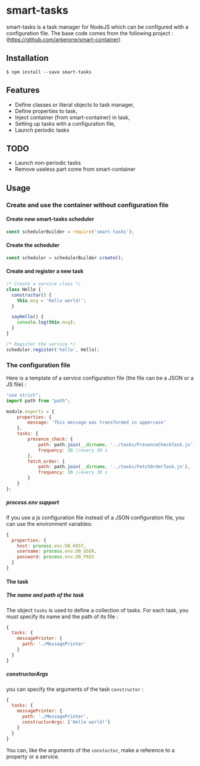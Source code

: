 # smart-tasks

  smart-tasks is a task manager for NodeJS which can be configured with a configuration file.
  The base code comes from the following project : (https://github.com/arkerone/smart-container)

## Installation
```
$ npm install --save smart-tasks
```

## Features

  * Define classes or literal objects to task manager,
  * Define properties to task,
  * Inject container (from smart-container) in task,
  * Setting up tasks with a configuration file,
  * Launch periodic tasks  

## TODO
 * Launch non-periodic tasks
 * Remove useless part come from smart-container

## Usage

### Create and use the container without configuration file

#### Create new smart-tasks scheduler
```js
const schedulerBuilder = require('smart-tasks');
```

#### Create the scheduler
```js
const scheduler = schedulerBuilder.create();
```

#### Create and register a new task
```js
/* Create a service class */
class Hello {
  constructor() {
    this.msg = 'Hello world!';
  }

  sayHello() {
    console.log(this.msg);
  }
}

/* Register the service */
scheduler.register('hello', Hello);
```

### The configuration file
Here is a template of a service configuration file (the file can be a JSON or a JS file) :

```js
"use strict";
import path from "path";

module.exports = {
    properties: {
        message: 'This message was transformed in uppercase'
    },
    tasks: {
        presence_check: {
            path: path.join(__dirname, '../tasks/PresenceCheckTask.js'),
            frequency: 30 //every 30 s 
        },
        fetch_order: {
            path: path.join(__dirname, '../tasks/FetchOrderTask.js'),
            frequency: 30 //every 30 s  
        }
    }
};
```
##### process.env support
If you use a js configuration file instead of a JSON configuration file, you can use the environment variables:
```js
{
  properties: {
    host: process.env.DB_HOST,
    username: process.env.DB_USER,
    password: process.env.DB_PASS
  }
}
```
#### The task
##### The name and path of the task
The object `tasks` is used to define a collection of tasks. For each task, you must specify its name and the path of its file :
```js
{
  tasks: {
    messagePrinter: {
      path: './MessagePrinter'
    }
  }
}
```
##### constructorArgs
you can specify the arguments of the task `constructor` :
```js
{
  tasks: {
    messagePrinter: {
      path: './MessagePrinter',
      constructorArgs: ['Hello world!']
    }
  }
}
```

You can, like the arguments of the `constuctor`, make a reference to a property or a service.
